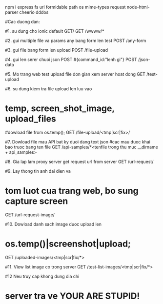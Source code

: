 npm i express fs url formidable path os mime-types request node-html-parser cheerio dddos


#Cac duong dan:

#1. su dung cho ionic default GET/
GET /wwww/*

#2. gui multiple file va params any bang form len test
POST /any-form

#3. gui file bang form len upload
POST /file-upload

#4. gui len serer chuoi json POST
#{command_id:"lenh gi"}
POST /json-data


#5. Mo trang web test upload file don gian xem server hoat dong
GET /test-upload

#6. su dung kiem tra file upload len luu vao 
# temp, screen_shot_image, upload_files
#dowload file from os.temp();
GET /file-upload/<tmp|scr|fix>/<tenfile>

#7. Dowload file mau API bat ky duoi dang text json
#cac mau duoc khai bao truoc bang ten file
GET /api-samples/*<tenfile trong thu muc __dirname + api_samples>

#8. Gia lap lam proxy server get request url from server
GET /url-request/<url can truy van>

#9. Lay thong tin anh dai dien va 
# tom luot cua trang web, bo sung capture screen
GET /url-request-image/<url can truy van>

#10. Dowload danh sach image duoc upload len 
# os.temp()|screenshot|upload;
GET /uploaded-images/<tmp|scr|fix/*>

#11. View list image co trong server 
GET /test-list-images/<tmp|scr|fix/*>

#12 Neu truy cap khong dung dia chi
# server tra ve YOUR ARE STUPID!


